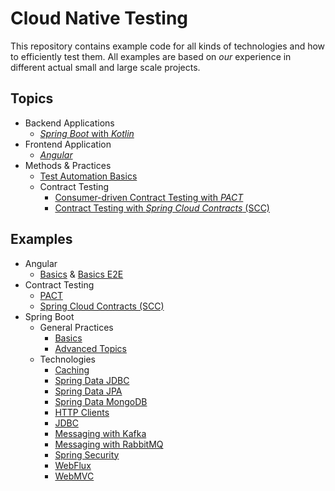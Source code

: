 # Cloud Native Testing

This repository contains example code for all kinds of technologies and how to efficiently test them.
All examples are based on _our_ experience in different actual small and large scale projects. 

## Topics

- Backend Applications
  - [_Spring Boot_ with _Kotlin_](spring-boot/README.adoc)
- Frontend Application
  - [_Angular_](angular)
- Methods & Practices
  - [Test Automation Basics](basics/README.adoc)
  - Contract Testing
    - [Consumer-driven Contract Testing with _PACT_](contract-testing/pact/README.adoc)
    - [Contract Testing with _Spring Cloud Contracts_ (SCC)](contract-testing/spring-cloud-contract/README.adoc)

## Examples

- Angular
  - [Basics](angular/apps/basics) & [Basics E2E](angular/apps/basics-e2e)
- Contract Testing
  - [PACT](contract-testing/pact)
  - [Spring Cloud Contracts (SCC)](contract-testing/spring-cloud-contract)
- Spring Boot
  - General Practices
    - [Basics](spring-boot/basics)
    - [Advanced Topics](spring-boot/advanced)
  - Technologies
    - [Caching](spring-boot/caching)
    - [Spring Data JDBC](spring-boot/data-jdbc)
    - [Spring Data JPA](spring-boot/data-jpa)
    - [Spring Data MongoDB](spring-boot/data-mongodb)
    - [HTTP Clients](spring-boot/http-clients)
    - [JDBC](spring-boot/jdbc)
    - [Messaging with Kafka](spring-boot/messaging-kafka)
    - [Messaging with RabbitMQ](spring-boot/messaging-rabbitmq)
    - [Spring Security](spring-boot/security)
    - [WebFlux](spring-boot/webflux)
    - [WebMVC](spring-boot/webmvc)
